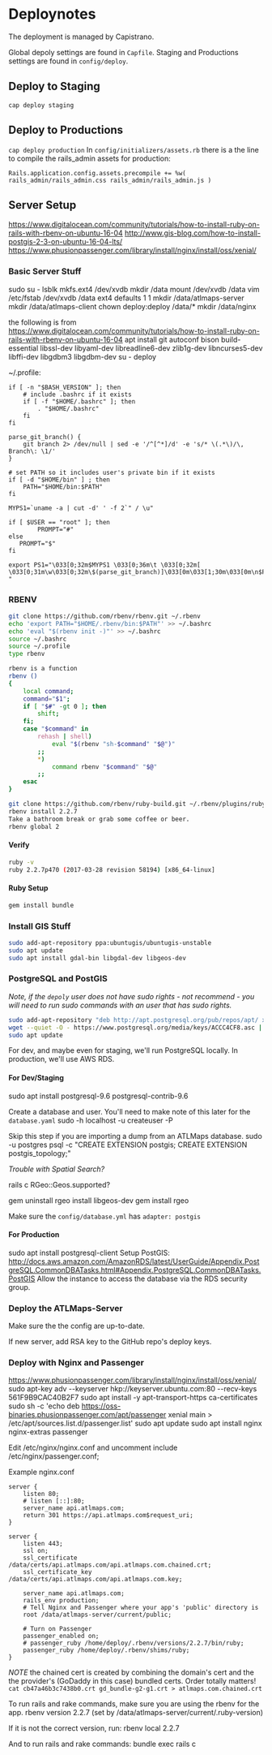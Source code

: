 # Deploynotes
The deployment is managed by Capistrano.

Global depoly settings are found in `Capfile`. Staging and Productions settings are found in `config/deploy`.

## Deploy to Staging
`cap deploy staging`

## Deploy to Productions
`cap deploy production`
In `config/initializers/assets.rb` there is a the line to compile the rails_admin assets for production:

`Rails.application.config.assets.precompile += %w( rails_admin/rails_admin.css
rails_admin/rails_admin.js )`

## Server Setup
https://www.digitalocean.com/community/tutorials/how-to-install-ruby-on-rails-with-rbenv-on-ubuntu-16-04
http://www.gis-blog.com/how-to-install-postgis-2-3-on-ubuntu-16-04-lts/
https://www.phusionpassenger.com/library/install/nginx/install/oss/xenial/

### Basic Server Stuff
sudo su -
lsblk
mkfs.ext4 /dev/xvdb
mkdir /data
mount /dev/xvdb /data
vim /etc/fstab
/dev/xvdb       /data   ext4    defaults        1 1
mkdir /data/atlmaps-server
mkdir /data/atlmaps-client
chown deploy:deploy /data/*
mkdir /data/nginx

the following is from
https://www.digitalocean.com/community/tutorials/how-to-install-ruby-on-rails-with-rbenv-on-ubuntu-16-04
apt install git autoconf bison build-essential libssl-dev libyaml-dev libreadline6-dev zlib1g-dev libncurses5-dev libffi-dev libgdbm3 libgdbm-dev
su - deploy

~/.profile:
```
if [ -n "$BASH_VERSION" ]; then
    # include .bashrc if it exists
    if [ -f "$HOME/.bashrc" ]; then
        . "$HOME/.bashrc"
    fi
fi

parse_git_branch() {
    git branch 2> /dev/null | sed -e '/^[^*]/d' -e 's/* \(.*\)/\, Branch\: \1/'
}

# set PATH so it includes user's private bin if it exists
if [ -d "$HOME/bin" ] ; then
    PATH="$HOME/bin:$PATH"
fi

MYPS1=`uname -a | cut -d' ' -f 2`" / \u"

if [ $USER == "root" ]; then
        PROMPT="#"
else
   PROMPT="$"
fi

export PS1="\033[0;32m$MYPS1 \033[0;36m\t \033[0;32m[ \033[0;31m\w\033[0;32m\$(parse_git_branch)]\033[0m\033[1;30m\033[0m\n$PROMPT "
```

### RBENV
~~~bash
git clone https://github.com/rbenv/rbenv.git ~/.rbenv
echo 'export PATH="$HOME/.rbenv/bin:$PATH"' >> ~/.bashrc
echo 'eval "$(rbenv init -)"' >> ~/.bashrc
source ~/.bashrc
source ~/.profile
type rbenv

rbenv is a function
rbenv ()
{
    local command;
    command="$1";
    if [ "$#" -gt 0 ]; then
        shift;
    fi;
    case "$command" in
        rehash | shell)
            eval "$(rbenv "sh-$command" "$@")"
        ;;
        *)
            command rbenv "$command" "$@"
        ;;
    esac
}

git clone https://github.com/rbenv/ruby-build.git ~/.rbenv/plugins/ruby-build
rbenv install 2.2.7
Take a bathroom break or grab some coffee or beer.
rbenv global 2
~~~

#### Verify

~~~bash
ruby -v
ruby 2.2.7p470 (2017-03-28 revision 58194) [x86_64-linux]
~~~

#### Ruby Setup
~~~bash
gem install bundle
~~~

### Install GIS Stuff
~~~bash
sudo add-apt-repository ppa:ubuntugis/ubuntugis-unstable
sudo apt update
sudo apt install gdal-bin libgdal-dev libgeos-dev
~~~

### PostgreSQL and PostGIS
*Note, if the `depoly` user does not have sudo rights - not recommend - you will need to run sudo commands with an user that has sudo rights.*

~~~bash
sudo add-apt-repository "deb http://apt.postgresql.org/pub/repos/apt/ xenial-pgdg main"
wget --quiet -O - https://www.postgresql.org/media/keys/ACCC4CF8.asc | sudo apt-key add -
sudo apt update
~~~

For dev, and maybe even for staging, we'll run PostgreSQL locally. In production, we'll use AWS RDS.

#### For Dev/Staging
sudo apt install postgresql-9.6 postgresql-contrib-9.6

Create a database and user. You'll need to make note of this later for the `database.yaml`
sudo -h localhost -u <username> createuser -P <database name>

Skip this step if you are  importing a dump from an ATLMaps database.
sudo -u postgres psql -c "CREATE EXTENSION postgis; CREATE EXTENSION postgis_topology;" <database name>

*Trouble with Spatial Search?*

rails c
RGeo::Geos.supported?

gem uninstall rgeo
install libgeos-dev
gem install rgeo


Make sure the `config/database.yml` has
`adapter: postgis`

#### For Production
sudo apt install postgresql-client
Setup PostGIS: http://docs.aws.amazon.com/AmazonRDS/latest/UserGuide/Appendix.PostgreSQL.CommonDBATasks.html#Appendix.PostgreSQL.CommonDBATasks.PostGIS
Allow the instance to access the database via the RDS security group.

### Deploy the ATLMaps-Server
Make sure the the config are up-to-date.

If new server, add RSA key to the GitHub repo's deploy keys.

### Deploy with Nginx and Passenger
https://www.phusionpassenger.com/library/install/nginx/install/oss/xenial/
sudo apt-key adv --keyserver hkp://keyserver.ubuntu.com:80 --recv-keys 561F9B9CAC40B2F7
sudo apt install -y apt-transport-https ca-certificates
sudo sh -c 'echo deb https://oss-binaries.phusionpassenger.com/apt/passenger xenial main > /etc/apt/sources.list.d/passenger.list'
sudo apt update
sudo apt install nginx nginx-extras passenger

Edit /etc/nginx/nginx.conf and uncomment include /etc/nginx/passenger.conf;

Example nginx.conf
~~~
server {
    listen 80;
    # listen [::]:80;
    server_name api.atlmaps.com;
    return 301 https://api.atlmaps.com$request_uri;
}

server {
    listen 443;
    ssl on;
    ssl_certificate /data/certs/api.atlmaps.com/api.atlmaps.com.chained.crt;
    ssl_certificate_key /data/certs/api.atlmaps.com/api.atlmaps.com.key;

    server_name api.atlmaps.com;
    rails_env production;
    # Tell Nginx and Passenger where your app's 'public' directory is
    root /data/atlmaps-server/current/public;

    # Turn on Passenger
    passenger_enabled on;
    # passenger_ruby /home/deploy/.rbenv/versions/2.2.7/bin/ruby;
    passenger_ruby /home/deploy/.rbenv/shims/ruby;
}
~~~
*NOTE* the chained cert is created by combining the domain's cert and the the provider's (GoDaddy in this case) bundled certs. Order totally matters!
`cat cb47a46b3c7438b0.crt gd_bundle-g2-g1.crt > atlmaps.com.chained.crt`

To run rails and rake commands, make sure you are using the rbenv for the app.
rbenv version
2.2.7 (set by /data/atlmaps-server/current/.ruby-version)

If it is not the correct version, run:
rbenv local 2.2.7

And to run rails and rake commands:
bundle exec rails c
